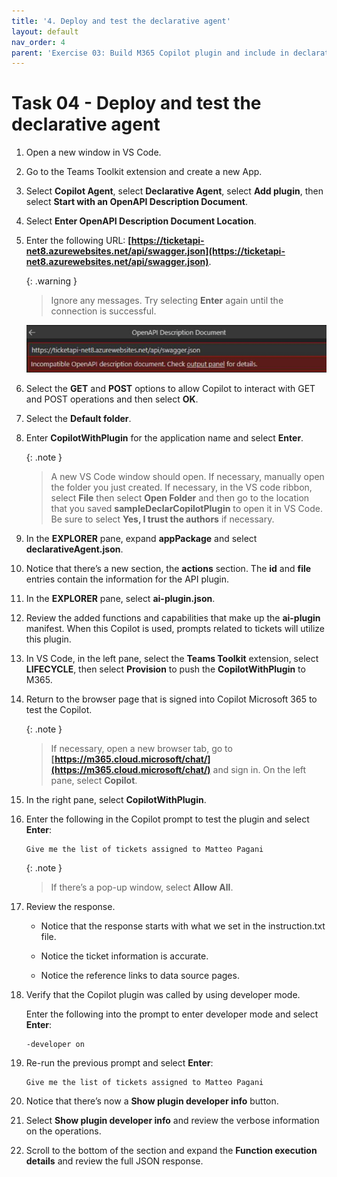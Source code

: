 ```yaml
---
title: '4. Deploy and test the declarative agent'
layout: default
nav_order: 4
parent: 'Exercise 03: Build M365 Copilot plugin and include in declarative agent'
---
```



# Task 04 - Deploy and test the declarative agent 

1. Open a new window in VS Code. 

1. Go to the Teams Toolkit extension and create a new App. 

1. Select **Copilot Agent**, select **Declarative Agent**, select **Add plugin**, then select **Start with an OpenAPI Description Document**. 

1. Select **Enter OpenAPI Description Document Location**. 

1. Enter the following URL: **[https://ticketapi-net8.azurewebsites.net/api/swagger.json](https://ticketapi-net8.azurewebsites.net/api/swagger.json)**. 

    {: .warning }
    > Ignore any messages. Try selecting **Enter** again until the connection is successful. 


   ![anfifgsx.jpg](../../media/anfifgsx.jpg) 

1. Select the **GET** and **POST** options to allow Copilot to interact with GET and POST operations and then select **OK**. 

1. Select the **Default folder**. 

1. Enter **CopilotWithPlugin** for the application name and select **Enter**. 

    {: .note }
    > A new VS Code window should open. If necessary, manually open the folder you just created. If necessary, in the VS code ribbon, select **File** then select **Open Folder** and then go to the location that you saved **sampleDeclarCopilotPlugin** to open it in VS Code. Be sure to select **Yes, I trust the authors** if necessary. 

1. In the **EXPLORER** pane, expand **appPackage** and select **declarativeAgent.json**. 

1. Notice that there’s a new section, the **actions** section. The **id** and **file** entries contain the information for the API plugin. 

1. In the **EXPLORER** pane, select **ai-plugin.json**. 

1. Review the added functions and capabilities that make up the **ai-plugin** manifest. When this Copilot is used, prompts related to tickets will utilize this plugin. 

1. In VS Code, in the left pane, select the **Teams Toolkit** extension, select **LIFECYCLE**, then select **Provision** to push the **CopilotWithPlugin** to M365. 

1. Return to the browser page that is signed into Copilot Microsoft 365 to test the Copilot.  

    {: .note }
    > If necessary, open a new browser tab, go to **[https://m365.cloud.microsoft/chat/](https://m365.cloud.microsoft/chat/)** and sign in. On the left pane, select **Copilot**. 

1. In the right pane, select **CopilotWithPlugin**. 

1. Enter the following in the Copilot prompt to test the plugin and select **Enter**:  

    ```
    Give me the list of tickets assigned to Matteo Pagani 
    ``` 

    {: .note }
    > If there’s a pop-up window, select **Allow All**. 

1. Review the response. 

    - Notice that the response starts with what we set in the instruction.txt file. 

    - Notice the ticket information is accurate.  

    - Notice the reference links to data source pages. 

1. Verify that the Copilot plugin was called by using developer mode.  

    Enter the following into the prompt to enter developer mode and select **Enter**: 

    ```
    -developer on 
    ``` 

1. Re-run the previous prompt and select **Enter**: 

    ```
    Give me the list of tickets assigned to Matteo Pagani 
    ``` 

1. Notice that there’s now a **Show plugin developer info** button.  

 
1. Select **Show plugin developer info** and review the verbose information on the operations. 

 
1. Scroll to the bottom of the section and expand the **Function execution details** and review the full JSON response. 
